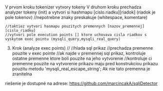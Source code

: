 V prvom kroku tokenizer vytvory tokeny
V druhom kroku prechadza analyzer tokeny (init) a vytvori si hashmapu [cislo.riadku][riadok] (riadok je pole tokenov)
    //nepotrebne znaky preskakuje (whitespace, komentare)

    //taktiez vytvori hasmapu pouzitych premennych [nazov_premennej][cislo_riadku]
    //vytvori pole execution points [] ktore uchovava cisla riadkov s vyskytom exec pointu (mysqli_query,mysqli_real_query)

3. Krok (analyze exec points) //
    //hlada sql prikaz
    //prechadza premenne pouzite v exec pointe
        //ak najde v premennej sql prikaz, kontroluje ostatne premenne ktore boli pouzite na jeho vytvorenie
            //kontroluje ci premenne pouzite na vytvorenie prikazu maju pred konstrukciou prikazu pouzitu metodu 'mysqli_real_escape_string';
            Ak nie tato premenna je zranitelna

riešenie je dostupné na adrese: https://github.com/marcincakA/sqliDetector